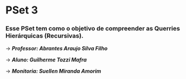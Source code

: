 # PSet 3
### Esse PSet tem como o objetivo de compreender as Querries Hierárquicas (Recursivas).

-> ***Professor: Abrantes Araujo Silva Filho***

-> ***Aluno: Guilherme Tozzi Mafra***

-> ***Monitoria: Suellen Miranda Amorim***
